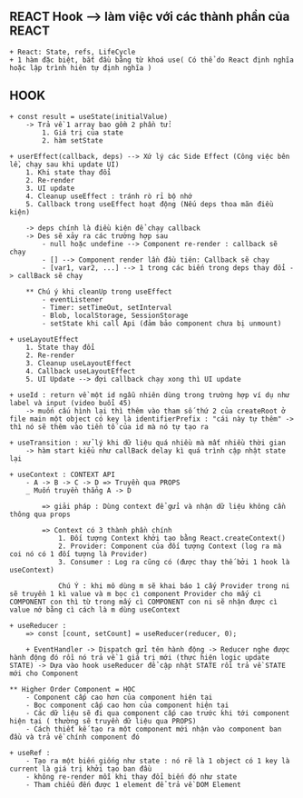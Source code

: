 ## REACT Hook --> làm việc với các thành phần của REACT

    + React: State, refs, LifeCycle
    + 1 hàm đặc biệt, bắt đầu bằng từ khoá use( Có thể do React định nghĩa hoặc lập trình hiên tự định nghĩa )

## HOOK

    + const result = useState(initialValue)
    	-> Trả về 1 array bao gồm 2 phần tử:
    		1. Giá trị của state
    		2. hàm setState

    + userEffect(callback, deps) --> Xứ lý các Side Effect (Công việc bên lề, chạy sau khi update UI)
    	1. Khi state thay đổi
    	2. Re-render
    	3. UI update
    	4. Cleanup useEffect : tránh rò rỉ bộ nhớ
    	5. Callback trong useEffect hoạt động (Nếu deps thoa mãn điều kiện)

    	-> deps chính là điều kiện để chạy callback
    	-> Des sẽ xảy ra các trường hợp sau
    		- null hoặc undefine --> Component re-render : callback sẽ chạy
    		- [] --> Component render lần đầu tiên: Callback sẽ chạy
    		- [var1, var2, ...] --> 1 trong các biến trong deps thay đổi -> callBack sẽ chạy

    	** Chú ý khi cleanUp trong useEffect
    		- eventListener
    		- Timer: setTimeOut, setInterval
    		- Blob, localStorage, SessionStorage
    		- setState khi call Api (đảm bảo component chưa bị unmount)

    + useLayoutEffect
    	1. State thay đổi
    	2. Re-render
    	3. Cleanup useLayoutEffect
    	4. Callback useLayoutEffect
    	5. UI Update --> đợi callback chạy xong thì UI update

    + useId : return về một id ngẫu nhiên dùng trong trường hợp ví dụ như label và input (video buổi 45)
    	-> muốn cấu hình lại thì thêm vào tham số thứ 2 của createRoot ở file main một object có key là identifierPrefix : "cái này tự thêm" -> thì nó sẽ thêm vào tiền tố của id mà nó tự tạo ra

    + useTransition : xử lý khi dữ liệu quá nhiều mà mất nhiều thời gian
    	-> hàm start kiểu như callBack delay kì quá trình cập nhật state lại

    + useContext : CONTEXT API
    	- A -> B -> C -> D => Truyền qua PROPS
    	_ Muốn truyền thẳng A -> D

    		=> giải pháp : Dùng context để gửi và nhận dữ liệu không cần thông qua props

    		=> Context có 3 thành phần chính
    			1. Đối tượng Context khởi tạo bằng React.createContext()
    			2. Provider: Component của đối tượng Context (log ra mà coi nó có 1 đối tượng là Provider)
    			3. Consumer : Log ra cũng có (được thay thế bởi 1 hook là useContext)

    			Chú Ý : khi mô dùng m sẽ khai báo 1 cấy Provider trong ni sẽ truyền 1 kì value và m bọc cì component Provider cho mấy cì COMPONENT con thì từ trong mấy cì COMPONENT con ni sẽ nhận được cì value nớ bằng cì cách là m dùng useContext

    + useReducer :
    	=> const [count, setCount] = useReducer(reducer, 0);

    	+ EventHandler -> Dispatch gửi tên hành động -> Reducer nghe được hành động đó rồi nó trả về 1 giá trị mới (thực hiện logic update STATE) -> Dựa vào hook useReducer để cập nhật STATE rồi trả về STATE mới cho Component

    ** Higher Order Component = HOC
    	- Component cấp cao hơn của component hiện tại
    	- Bọc component cấp cao hơn của component hiện tại
    	- Các dữ liệu sẽ đi qua component cấp cao trước khi tới component hiện tại ( thường sẽ truyền dữ liệu qua PROPS)
    	- Cách thiết kế tạo ra một component mới nhận vào component ban đầu và trả về chính component đó

    + useRef :
    	- Tạo ra một biến giống như state : nó rẽ là 1 object có 1 key là current là giá trị khởi tạo ban đầu
    	- không re-render mỗi khi thay đổi biến đó như state
    	- Tham chiếu đến được 1 element để trả về DOM Element
